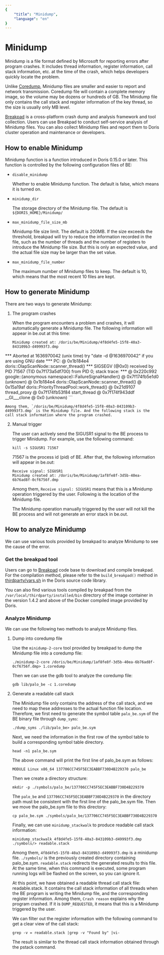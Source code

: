 ```yaml
---
{
    "title": "Minidump",
    "language": "en"
}
---
```


<!--
Licensed to the Apache Software Foundation (ASF) under one
or more contributor license agreements. See the NOTICE file
distributed with this work for additional information
regarding copyright ownership. The ASF licenses this file
to you under the Apache License, Version 2.0 (the
"License"); you may not use this file except in compliance
with the License. You may obtain a copy of the License at

  http://www.apache.org/licenses/LICENSE-2.0

Unless required by applicable law or agreed to in writing,
software distributed under the License is distributed on an
"AS IS" BASIS, WITHOUT WARRANTIES OR CONDITIONS OF ANY
KIND, either express or implied. See the License for the
specific language governing permissions and limitations
under the License.
-->

# Minidump

Minidump is a file format defined by Microsoft for reporting errors after program crashes. It includes thread information, register information, call stack information, etc. at the time of the crash, which helps developers quickly locate the problem.

Unlike [Coredump](https://en.wikipedia.org/wiki/Core_dump), Minidump files are smaller and easier to report and network transmission. Coredump file will contain a complete memory image, so the volume may be dozens or hundreds of GB. The Minidump file only contains the call stack and register information of the key thread, so the size is usually only MB level.

[Breakpad](https://github.com/google/breakpad) is a cross-platform crash dump and analysis framework and tool collection. Users can use Breakpad to conduct self-service analysis of Minidump files. You can also collect Minidump files and report them to Doris cluster operation and maintenance or developers.

## How to enable Minidump

Minidump function is a function introduced in Doris 0.15.0 or later. This function is controlled by the following configuration files of BE:

* `disable_minidump`

    Whether to enable Minidump function. The default is false, which means it is turned on.
    
* `minidump_dir`

    The storage directory of the Minidump file. The default is `${DORIS_HOME}/Minidump/`
    
* `max_minidump_file_size_mb`

    Minidump file size limit. The default is 200MB. If the size exceeds the threshold, breakpad will try to reduce the information recorded in the file, such as the number of threads and the number of registers to introduce the Minidump file size. But this is only an expected value, and the actual file size may be larger than the set value.
    
* `max_minidump_file_number`

    The maximum number of Minidump files to keep. The default is 10, which means that the most recent 10 files are kept.
    
## How to generate Minidump

There are two ways to generate Minidump:

1. The program crashes

    When the program encounters a problem and crashes, it will automatically generate a Minidump file. The following information will appear in be.out at this time:
    
    ```
    Minidump created at: /doris/be/Minidump/4f8d4fe5-15f8-40a3-843109b3-d49993f3.dmp
*** Aborted at 1636970042 (unix time) try "date -d @1636970042" if you are using GNU date ***
PC: @ 0x1b184e4 doris::OlapScanNode::scanner_thread()
*** SIGSEGV (@0x0) received by PID 71567 (TID 0x7f173a5df700) from PID 0; stack trace: ***
    @ 0x220c992 google::(anonymous namespace)::FailureSignalHandler()
    @ 0x7f174fb5e1d0 (unknown)
    @ 0x1b184e4 doris::OlapScanNode::scanner_thread()
    @ 0x15a19af doris::PriorityThreadPool::work_thread()
    @ 0x21d9107 thread_proxy
    @ 0x7f174fb53f84 start_thread
    @ 0x7f174f943ddf __GI___clone
    @ 0x0 (unknown)
    ```
    
    Among them, `/doris/be/Minidump/4f8d4fe5-15f8-40a3-843109b3-d49993f3.dmp` is the Minidump file. And the following stack is the call stack information where the program crashed.
    
2. Manual trigger

    The user can actively send the SIGUSR1 signal to the BE process to trigger Minidump. For example, use the following command:
    
    ```
    kill -s SIGUSR1 71567
    ```
    
    71567 is the process id (pid) of BE. After that, the following information will appear in be.out:
    
    ```
    Receive signal: SIGUSR1
    Minidump created at: /doris/be/Minidump/1af8fe8f-3d5b-40ea-6b76ad8f-0cf6756f.dmp
    ```

    Among them, `Receive signal: SIGUSR1` means that this is a Minidump operation triggered by the user. Following is the location of the Minidump file.
    
    The Minidump operation manually triggered by the user will not kill the BE process and will not generate an error stack in be.out.
    
## How to analyze Minidump

We can use various tools provided by breakpad to analyze Minidump to see the cause of the error.

### Get the breakpad tool

Users can go to [Breakpad](https://github.com/google/breakpad) code base to download and compile breakpad. For the compilation method, please refer to the `build_breakpad()` method in [thirdparty/vars.sh](https://github.com/apache/incubator-doris/blob/master/thirdparty/vars.sh) in the Doris source code library.

You can also find various tools compiled by breakpad from the `/var/local/thirdparty/installed/bin` directory of the image container in the version 1.4.2 and above of the Docker compiled image provided by Doris.

### Analyze Minidump

We can use the following two methods to analyze Minidump files.

1. Dump into coredump file

    Use the `minidump-2-core` tool provided by breakpad to dump the Minidump file into a coredump file:
    
    ```
    ./minidump-2-core /doris/be/Minidump/1af8fe8f-3d5b-40ea-6b76ad8f-0cf6756f.dmp> 1.coredump
    ```
    
    Then we can use the gdb tool to analyze the coredump file:
    
    ```
    gdb lib/palo_be -c 1.coredump
    ```

2. Generate a readable call stack

    The Minidump file only contains the address of the call stack, and we need to map these addresses to the actual function file location. Therefore, we first need to generate the symbol table `palo_be.sym` of the BE binary file through `dump_syms`:
    
    ```
    ./dump_syms ./lib/palo_be> palo_be.sym
    ```

    Next, we need the information in the first row of the symbol table to build a corresponding symbol table directory.
    
    ```
    head -n1 palo_be.sym
    ```
    
    The above command will print the first line of palo_be.sym as follows:
    
    ```
    MODULE Linux x86_64 137706CC745F5EC3EABBF730D4B229370 palo_be
    ```
    
    Then we create a directory structure:
    
    ```
    mkdir -p ./symbols/palo_be/137706CC745F5EC3EABBF730D4B229370
    ```
    
    The `palo_be` and `137706CC745F5EC3EABBF730D4B229370` in the directory path must be consistent with the first line of the palo_be.sym file. Then we move the palo_be.sym file to this directory:
    
    ```
    cp palo_be.sym ./symbols/palo_be/137706CC745F5EC3EABBF730D4B229370
    ```
    
    Finally, we can use `minidump_stackwalk` to produce readable call stack information:
    
    ```
    minidump_stackwalk 4f8d4fe5-15f8-40a3-843109b3-d49993f3.dmp ./symbols/> readable.stack
    ```
    
    Among them, `4f8d4fe5-15f8-40a3-843109b3-d49993f3.dmp` is a minidump file. `./symbols/` is the previously created directory containing palo_be.sym. `readable.stack` redirects the generated results to this file. At the same time, when this command is executed, some program running logs will be flashed on the screen, so you can ignore it.
    
    At this point, we have obtained a readable thread call stack file: readable.stack. It contains the call stack information of all threads when the BE program is writing the Minidump file, and the corresponding register information. Among them, `Crash reason` explains why the program crashed. If it is `DUMP_REQUESTED`, it means that this is a Minidump triggered by the user.
    
     We can filter out the register information with the following command to get a clear view of the call stack:
    
     ```
     grep -v = readable.stack |grep -v "Found by" |vi-
     ```
    
     The result is similar to the thread call stack information obtained through the pstack command.